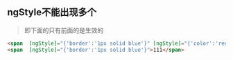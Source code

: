 
## ngStyle不能出现多个

> 即下面的只有前面的是生效的
```html
<span  [ngStyle]="{'border':'1px solid blue'}" [ngStyle]="{'color':'red'}">111</span>
<span  [ngStyle]="{'border':'1px solid blue'}">111</span>
```
